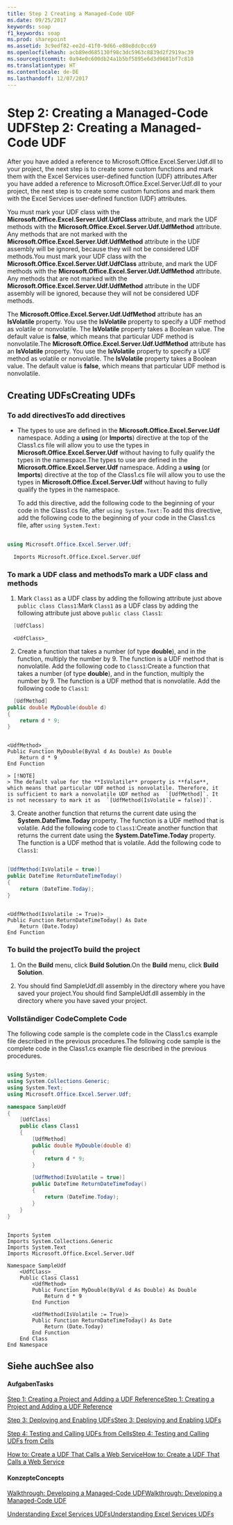 ```yaml
---
title: Step 2 Creating a Managed-Code UDF
ms.date: 09/25/2017
keywords: soap
f1_keywords: soap
ms.prod: sharepoint
ms.assetid: 3c9edf82-ee2d-41f0-9d66-e88e8dc0cc69
ms.openlocfilehash: acb89ed685130f98c3dc5963c8839d2f2919ac39
ms.sourcegitcommit: 0a94e0c600db24a1b5bf5895e6d3d9681bf7c810
ms.translationtype: HT
ms.contentlocale: de-DE
ms.lasthandoff: 12/07/2017
---
```

# <a name="step-2-creating-a-managed-code-udf"></a><span data-ttu-id="609fb-103">Step 2: Creating a Managed-Code UDF</span><span class="sxs-lookup"><span data-stu-id="609fb-103">Step 2: Creating a Managed-Code UDF</span></span>

<span data-ttu-id="609fb-104">After you have added a reference to Microsoft.Office.Excel.Server.Udf.dll to your project, the next step is to create some custom functions and mark them with the Excel Services user-defined function (UDF) attributes.</span><span class="sxs-lookup"><span data-stu-id="609fb-104">After you have added a reference to Microsoft.Office.Excel.Server.Udf.dll to your project, the next step is to create some custom functions and mark them with the Excel Services user-defined function (UDF) attributes.</span></span> 
  
    
    

<span data-ttu-id="609fb-p101">You must mark your UDF class with the **Microsoft.Office.Excel.Server.Udf.UdfClass** attribute, and mark the UDF methods with the **Microsoft.Office.Excel.Server.Udf.UdfMethod** attribute. Any methods that are not marked with the **Microsoft.Office.Excel.Server.Udf.UdfMethod** attribute in the UDF assembly will be ignored, because they will not be considered UDF methods.</span><span class="sxs-lookup"><span data-stu-id="609fb-p101">You must mark your UDF class with the **Microsoft.Office.Excel.Server.Udf.UdfClass** attribute, and mark the UDF methods with the **Microsoft.Office.Excel.Server.Udf.UdfMethod** attribute. Any methods that are not marked with the **Microsoft.Office.Excel.Server.Udf.UdfMethod** attribute in the UDF assembly will be ignored, because they will not be considered UDF methods.</span></span>
  
    
    

<span data-ttu-id="609fb-p102">The **Microsoft.Office.Excel.Server.Udf.UdfMethod** attribute has an **IsVolatile** property. You use the **IsVolatile** property to specify a UDF method as volatile or nonvolatile. The **IsVolatile** property takes a Boolean value. The default value is **false**, which means that particular UDF method is nonvolatile.</span><span class="sxs-lookup"><span data-stu-id="609fb-p102">The **Microsoft.Office.Excel.Server.Udf.UdfMethod** attribute has an **IsVolatile** property. You use the **IsVolatile** property to specify a UDF method as volatile or nonvolatile. The **IsVolatile** property takes a Boolean value. The default value is **false**, which means that particular UDF method is nonvolatile.</span></span> 
## <a name="creating-udfs"></a><span data-ttu-id="609fb-111">Creating UDFs</span><span class="sxs-lookup"><span data-stu-id="609fb-111">Creating UDFs</span></span>


### <a name="to-add-directives"></a><span data-ttu-id="609fb-112">To add directives</span><span class="sxs-lookup"><span data-stu-id="609fb-112">To add directives</span></span>


- <span data-ttu-id="609fb-p103">The types to use are defined in the **Microsoft.Office.Excel.Server.Udf** namespace. Adding a **using** (or **Imports**) directive at the top of the Class1.cs file will allow you to use the types in **Microsoft.Office.Excel.Server.Udf** without having to fully qualify the types in the namespace.</span><span class="sxs-lookup"><span data-stu-id="609fb-p103">The types to use are defined in the **Microsoft.Office.Excel.Server.Udf** namespace. Adding a **using** (or **Imports**) directive at the top of the Class1.cs file will allow you to use the types in **Microsoft.Office.Excel.Server.Udf** without having to fully qualify the types in the namespace.</span></span>
    
    <span data-ttu-id="609fb-115">To add this directive, add the following code to the beginning of your code in the Class1.cs file, after  `using System.Text:`</span><span class="sxs-lookup"><span data-stu-id="609fb-115">To add this directive, add the following code to the beginning of your code in the Class1.cs file, after  `using System.Text:`</span></span>
    


```cs
  
using Microsoft.Office.Excel.Server.Udf; 
```




```VB.net
  Imports Microsoft.Office.Excel.Server.Udf
```


### <a name="to-mark-a-udf-class-and-methods"></a><span data-ttu-id="609fb-116">To mark a UDF class and methods</span><span class="sxs-lookup"><span data-stu-id="609fb-116">To mark a UDF class and methods</span></span>


1. <span data-ttu-id="609fb-117">Mark  `Class1` as a UDF class by adding the following attribute just above `public class Class1`:</span><span class="sxs-lookup"><span data-stu-id="609fb-117">Mark  `Class1` as a UDF class by adding the following attribute just above `public class Class1`:</span></span> 
    
```cs
  [UdfClass]
```


```VB.net
  <UdfClass>_
```

2. <span data-ttu-id="609fb-p104">Create a function that takes a number (of type **double**), and in the function, multiply the number by 9. The function is a UDF method that is nonvolatile. Add the following code to  `Class1`:</span><span class="sxs-lookup"><span data-stu-id="609fb-p104">Create a function that takes a number (of type **double**), and in the function, multiply the number by 9. The function is a UDF method that is nonvolatile. Add the following code to  `Class1`:</span></span>
    
```cs
  [UdfMethod]
public double MyDouble(double d)
{
    return d * 9;
}
```


```VB.net
  
<UdfMethod> _
Public Function MyDouble(ByVal d As Double) As Double
    Return d * 9
End Function
```


    > [!NOTE]
    > The default value for the **IsVolatile** property is **false**, which means that particular UDF method is nonvolatile. Therefore, it is sufficient to mark a nonvolatile UDF method as  `[UdfMethod]`. It is not necessary to mark it as  `[UdfMethod(IsVolatile = false)]`. 
    
3. <span data-ttu-id="609fb-p105">Create another function that returns the current date using the **System.DateTime.Today** property. The function is a UDF method that is volatile. Add the following code to `Class1`:</span><span class="sxs-lookup"><span data-stu-id="609fb-p105">Create another function that returns the current date using the **System.DateTime.Today** property. The function is a UDF method that is volatile. Add the following code to `Class1`:</span></span>
    
```cs
  
[UdfMethod(IsVolatile = true)]
public DateTime ReturnDateTimeToday()
{
    return (DateTime.Today);
}      
```


```VB.net
  
<UdfMethod(IsVolatile := True)> _
Public Function ReturnDateTimeToday() As Date
    Return (Date.Today)
End Function
```


### <a name="to-build-the-project"></a><span data-ttu-id="609fb-124">To build the project</span><span class="sxs-lookup"><span data-stu-id="609fb-124">To build the project</span></span>


1. <span data-ttu-id="609fb-125">On the **Build** menu, click **Build Solution**.</span><span class="sxs-lookup"><span data-stu-id="609fb-125">On the **Build** menu, click **Build Solution**.</span></span>
    
  
2. <span data-ttu-id="609fb-126">You should find SampleUdf.dll assembly in the directory where you have saved your project.</span><span class="sxs-lookup"><span data-stu-id="609fb-126">You should find SampleUdf.dll assembly in the directory where you have saved your project.</span></span> 
    
  

### <a name="complete-code"></a><span data-ttu-id="609fb-127">Vollständiger Code</span><span class="sxs-lookup"><span data-stu-id="609fb-127">Complete Code</span></span>

<span data-ttu-id="609fb-128">The following code sample is the complete code in the Class1.cs example file described in the previous procedures.</span><span class="sxs-lookup"><span data-stu-id="609fb-128">The following code sample is the complete code in the Class1.cs example file described in the previous procedures.</span></span>
  
    
    

```cs

using System;
using System.Collections.Generic;
using System.Text;
using Microsoft.Office.Excel.Server.Udf;

namespace SampleUdf
{
    [UdfClass]
    public class Class1
    {
        [UdfMethod]
        public double MyDouble(double d)
        {
            return d * 9;
        }  

        [UdfMethod(IsVolatile = true)]
        public DateTime ReturnDateTimeToday()
        {
            return (DateTime.Today);
        }
    }
}
```


```VB.net

Imports System
Imports System.Collections.Generic
Imports System.Text
Imports Microsoft.Office.Excel.Server.Udf

Namespace SampleUdf
    <UdfClass> _
    Public Class Class1
        <UdfMethod> _
        Public Function MyDouble(ByVal d As Double) As Double
            Return d * 9
        End Function

        <UdfMethod(IsVolatile := True)> _
        Public Function ReturnDateTimeToday() As Date
            Return (Date.Today)
        End Function
    End Class
End Namespace
```


## <a name="see-also"></a><span data-ttu-id="609fb-129">Siehe auch</span><span class="sxs-lookup"><span data-stu-id="609fb-129">See also</span></span>


#### <a name="tasks"></a><span data-ttu-id="609fb-130">Aufgaben</span><span class="sxs-lookup"><span data-stu-id="609fb-130">Tasks</span></span>


  
    
    
 [<span data-ttu-id="609fb-131">Step 1: Creating a Project and Adding a UDF Reference</span><span class="sxs-lookup"><span data-stu-id="609fb-131">Step 1: Creating a Project and Adding a UDF Reference</span></span>](step-1-creating-a-project-and-adding-a-udf-reference.md)
  
    
    
 [<span data-ttu-id="609fb-132">Step 3: Deploying and Enabling UDFs</span><span class="sxs-lookup"><span data-stu-id="609fb-132">Step 3: Deploying and Enabling UDFs</span></span>](step-3-deploying-and-enabling-udfs.md)
  
    
    
 [<span data-ttu-id="609fb-133">Step 4: Testing and Calling UDFs from Cells</span><span class="sxs-lookup"><span data-stu-id="609fb-133">Step 4: Testing and Calling UDFs from Cells</span></span>](step-4-testing-and-calling-udfs-from-cells.md)
  
    
    
 [<span data-ttu-id="609fb-134">How to: Create a UDF That Calls a Web Service</span><span class="sxs-lookup"><span data-stu-id="609fb-134">How to: Create a UDF That Calls a Web Service</span></span>](how-to-create-a-udf-that-calls-a-web-service.md)
#### <a name="concepts"></a><span data-ttu-id="609fb-135">Konzepte</span><span class="sxs-lookup"><span data-stu-id="609fb-135">Concepts</span></span>


  
    
    
 [<span data-ttu-id="609fb-136">Walkthrough: Developing a Managed-Code UDF</span><span class="sxs-lookup"><span data-stu-id="609fb-136">Walkthrough: Developing a Managed-Code UDF</span></span>](walkthrough-developing-a-managed-code-udf.md)
  
    
    
 [<span data-ttu-id="609fb-137">Understanding Excel Services UDFs</span><span class="sxs-lookup"><span data-stu-id="609fb-137">Understanding Excel Services UDFs</span></span>](understanding-excel-services-udfs.md)
